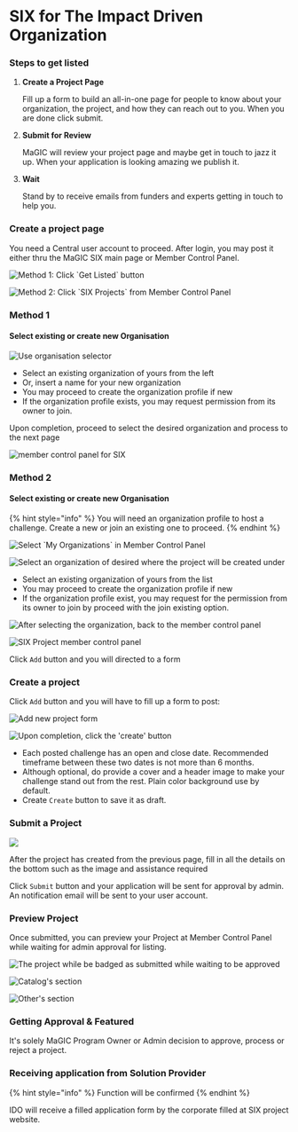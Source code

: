 # SIX for The Impact Driven Organization

### Steps to get listed

1. **Create a Project Page**

   Fill up a form to build an all-in-one page for people to know about your organization, the project, and how they can reach out to you. When you are done click submit.

2. **Submit for Review**

   MaGIC will review your project page and maybe get in touch to jazz it up. When your application is looking amazing we publish it.

3. **Wait** 

   Stand by to receive emails from funders and experts getting in touch to help you. 

### Create a project page

You need a Central user account to proceed. After login, you may post it either thru the MaGIC SIX main page or Member Control Panel.

![Method 1: Click \`Get Listed\` button](../../.gitbook/assets/screenshot-2021-06-09-at-2.56.18-pm.png)

![Method 2: Click \`SIX Projects\` from Member Control Panel](../../.gitbook/assets/screenshot-2021-06-09-at-3.09.17-pm.png)

### Method 1

#### Select existing or create new Organisation

![Use organisation selector](../../.gitbook/assets/screenshot-2021-06-10-at-11.14.18-am.png)

* Select an existing organization of yours from the left
* Or, insert a name for your new organization
* You may proceed to create the organization profile if new
* If the organization profile exists, you may request permission from its owner to join.

Upon completion, proceed to select the desired organization and process to the next page 

![member control panel for SIX](../../.gitbook/assets/screenshot-2021-06-10-at-11.12.24-am.png)

### Method 2

#### Select existing or create new Organisation

{% hint style="info" %}
You will need an organization profile to host a challenge. Create a new or join an existing one to proceed.
{% endhint %}

![Select \`My Organizations\` in Member Control Panel](../../.gitbook/assets/screenshot-2021-06-10-at-11.20.01-am.png)

![Select an organization of desired where the project will be created under](../../.gitbook/assets/screenshot-2021-06-10-at-11.19.32-am.png)

* Select an existing organization of yours from the list
* You may proceed to create the organization profile if new
* If the organization profile exist, you may request for the permission from its owner to join by proceed with the join existing option.

![After selecting the organization, back to the member control panel](../../.gitbook/assets/screenshot-2021-06-10-at-11.39.14-am.png)

![SIX Project member control panel](../../.gitbook/assets/screenshot-2021-06-10-at-11.42.36-am.png)

Click `Add` button and you will directed to a form

### Create a project

Click `Add` button and you will have to fill up a form to post:

![Add new project form](../../.gitbook/assets/screenshot-2021-06-10-at-11.46.39-am.png)

![Upon completion, click the &apos;create&apos; button](../../.gitbook/assets/screenshot-2021-06-10-at-11.46.50-am.png)

* Each posted challenge has an open and close date. Recommended timeframe between these two dates is not more than 6 months.
* Although optional, do provide a cover and a header image to make your challenge stand out from the rest. Plain color background use by default.
* Create `Create` button to save it as draft.

### Submit a Project

![](../../.gitbook/assets/screenshot-2021-06-10-at-2.27.03-pm.png)

After the project has created from the previous page, fill in all the details on the bottom such as the image and assistance required

Click `Submit` button and your application will be sent for approval by admin. An notification email will be sent to your user account.

### Preview Project

Once submitted, you can preview your Project at Member Control Panel while waiting for admin approval for listing.

![The project while be badged as submitted while waiting to be approved](../../.gitbook/assets/screenshot-2021-06-10-at-2.32.37-pm.png)

![Catalog&apos;s section](../../.gitbook/assets/screenshot-2021-06-10-at-2.33.35-pm.png)

![Other&apos;s section](../../.gitbook/assets/screenshot-2021-06-10-at-2.33.50-pm.png)

### Getting Approval & Featured

It's solely MaGIC Program Owner or Admin decision to approve, process or reject a project.

### Receiving application from Solution Provider

{% hint style="info" %}
Function will be confirmed
{% endhint %}

IDO will receive a filled application form by the corporate filled at SIX project website. 



